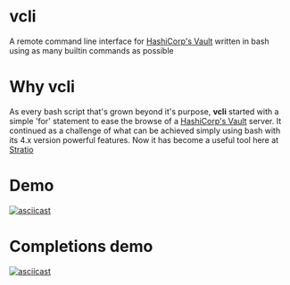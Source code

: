 # vcli
A remote command line interface for [HashiCorp's Vault](https://www.vaultproject.io/) written in bash using as many builtin commands as possible

# Why vcli
As every bash script that's grown beyond it's purpose, **vcli** started with a simple 'for' statement to ease the browse of a [HashiCorp's Vault](https://www.vaultproject.io/) server. It continued as a challenge of what can be achieved simply using bash with its 4.x version powerful features.
Now it has become a useful tool here at [Stratio](https://www.vaultproject.io/)

# Demo
[![asciicast](https://asciinema.org/a/2yHyoP9Q5myaEL04xbBOa4hRG.png)](https://asciinema.org/a/2yHyoP9Q5myaEL04xbBOa4hRG)

# Completions demo
[![asciicast](https://asciinema.org/a/SLlt4fnq14jvVbfFeEMGlDpNp.png)](https://asciinema.org/a/SLlt4fnq14jvVbfFeEMGlDpNp)